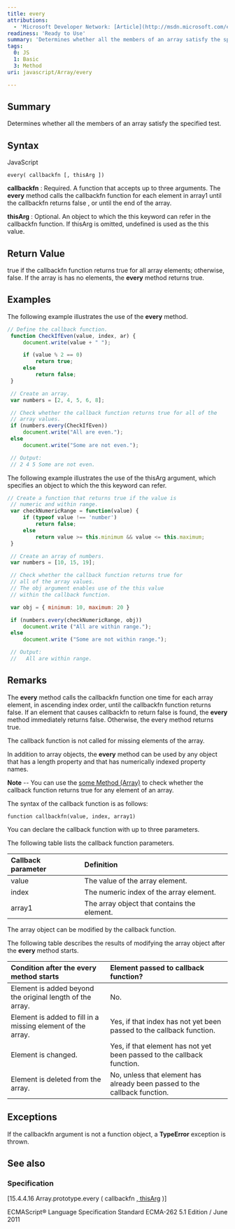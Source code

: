 ```yaml
---
title: every
attributions:
  - 'Microsoft Developer Network: [Article](http://msdn.microsoft.com/en-us/library/ie/ff679981(v=vs.94).aspx)'
readiness: 'Ready to Use'
summary: 'Determines whether all the members of an array satisfy the specified test.'
tags:
  0: JS
  1: Basic
  3: Method
uri: javascript/Array/every

---
```

## <span>Summary</span>

Determines whether all the members of an array satisfy the specified test.

## <span>Syntax</span>

<span class="language">JavaScript</span>

    every( callbackfn [, thisArg ])

**callbackfn**
:   Required. A function that accepts up to three arguments. The **every** method calls the callbackfn function for each element in array1 until the callbackfn returns false , or until the end of the array.

**thisArg**
:   Optional. An object to which the this keyword can refer in the callbackfn function. If thisArg is omitted, undefined is used as the this value.

## <span>Return Value</span>

true if the callbackfn function returns true for all array elements; otherwise, false. If the array is has no elements, the **every** method returns true.

## <span>Examples</span>

The following example illustrates the use of the **every** method.

``` js
// Define the callback function.
 function CheckIfEven(value, index, ar) {
     document.write(value + " ");

     if (value % 2 == 0)
         return true;
     else
         return false;
 }

 // Create an array.
 var numbers = [2, 4, 5, 6, 8];

 // Check whether the callback function returns true for all of the
 // array values.
 if (numbers.every(CheckIfEven))
     document.write("All are even.");
 else
     document.write("Some are not even.");

 // Output:
 // 2 4 5 Some are not even.
```

The following example illustrates the use of the thisArg argument, which specifies an object to which the this keyword can refer.

``` js
// Create a function that returns true if the value is
 // numeric and within range.
 var checkNumericRange = function(value) {
     if (typeof value !== 'number')
         return false;
     else
         return value >= this.minimum && value <= this.maximum;
 }

 // Create an array of numbers.
 var numbers = [10, 15, 19];

 // Check whether the callback function returns true for
 // all of the array values.
 // The obj argument enables use of the this value
 // within the callback function.

 var obj = { minimum: 10, maximum: 20 }

 if (numbers.every(checkNumericRange, obj))
     document.write ("All are within range.");
 else
     document.write ("Some are not within range.");

 // Output:
 //   All are within range.
```

## <span>Remarks</span>

The **every** method calls the callbackfn function one time for each array element, in ascending index order, until the callbackfn function returns false. If an element that causes callbackfn to return false is found, the **every** method immediately returns false. Otherwise, the every method returns true.

The callback function is not called for missing elements of the array.

In addition to array objects, the **every** method can be used by any object that has a length property and that has numerically indexed property names.

**Note** -- You can use the [some Method (Array)](/javascript/Array/some) to check whether the callback function returns true for any element of an array.

The syntax of the callback function is as follows:

`function callbackfn(value, index, array1)`

You can declare the callback function with up to three parameters.

The following table lists the callback function parameters.

|Callback parameter|Definition|
|:-----------------|:---------|
|value|The value of the array element.|
|index|The numeric index of the array element.|
|array1|The array object that contains the element.|

The array object can be modified by the callback function.

The following table describes the results of modifying the array object after the **every** method starts.

|Condition after the **every** method starts|Element passed to callback function?|
|:------------------------------------------|:-----------------------------------|
|Element is added beyond the original length of the array.|No.|
|Element is added to fill in a missing element of the array.|Yes, if that index has not yet been passed to the callback function.|
|Element is changed.|Yes, if that element has not yet been passed to the callback function.|
|Element is deleted from the array.|No, unless that element has already been passed to the callback function.|

## <span>Exceptions</span>

If the callbackfn argument is not a function object, a **TypeError** exception is thrown.

## <span>See also</span>

### <span>Specification</span>

[15.4.4.16 Array.prototype.every ( callbackfn [ , thisArg](http://www.ecma-international.org/ecma-262/5.1/#sec-15.4.4.16) )]

ECMAScript® Language Specification Standard ECMA-262 5.1 Edition / June 2011

